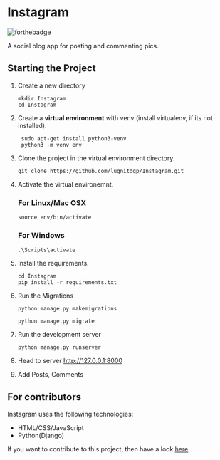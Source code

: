 # Instagram

![forthebadge](https://forthebadge.com/images/badges/made-with-python.svg)<br>

A social blog app for posting and commenting pics.

## Starting the Project

1. Create a new directory

    ```shell
    mkdir Instagram
    cd Instagram
    ```

2. Create a **virtual environment** with venv (install virtualenv, if its not installed).

   ```shell
    sudo apt-get install python3-venv
    python3 -m venv env

    ```

3. Clone the project in the virtual environment directory.

    ```shell
    git clone https://github.com/lugnitdgp/Instagram.git

    ```

4. Activate the virtual environemnt.

    ### For Linux/Mac OSX

    ```shell
    source env/bin/activate

    ```

    ### For Windows

    ```shell
    .\Scripts\activate

    ```

5. Install the requirements.

    ```shell
    cd Instagram
    pip install -r requirements.txt

    ```


6. Run the Migrations
    ```
    python manage.py makemigrations

    python manage.py migrate

    ```
7. Run the development server
    ```
    python manage.py runserver

    ```
8. Head to server http://127.0.0.1:8000

9. Add Posts, Comments

## For contributors

Instagram uses the following technologies:

+ HTML/CSS/JavaScript
+ Python(Django)

If you want to contribute to this project, then have a look [here](https://github.com/lugnitdgp/Instagram/blob/master/CONTRIBUTING.md)
